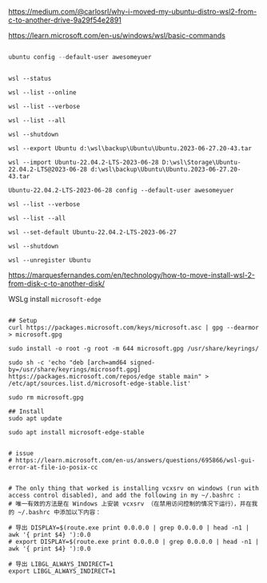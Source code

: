 https://medium.com/@carlosrl/why-i-moved-my-ubuntu-distro-wsl2-from-c-to-another-drive-9a29f54e2891

https://learn.microsoft.com/en-us/windows/wsl/basic-commands


```powershell

ubuntu config --default-user awesomeyuer

```


```dos

wsl --status

wsl --list --online

wsl --list --verbose

wsl --list --all

wsl --shutdown

wsl --export Ubuntu d:\wsl\backup\Ubuntu\Ubuntu.2023-06-27.20-43.tar

wsl --import Ubuntu-22.04.2-LTS-2023-06-28 D:\wsl\Storage\Ubuntu-22.04.2-LTS@2023-06-28 d:\wsl\backup\Ubuntu\Ubuntu.2023-06-27.20-43.tar

Ubuntu-22.04.2-LTS-2023-06-28 config --default-user awesomeyuer

wsl --list --verbose

wsl --list --all

wsl --set-default Ubuntu-22.04.2-LTS-2023-06-27

wsl --shutdown

wsl --unregister Ubuntu

```

https://marquesfernandes.com/en/technology/how-to-move-install-wsl-2-from-disk-c-to-another-disk/


WSLg install `microsoft-edge`

```

## Setup
curl https://packages.microsoft.com/keys/microsoft.asc | gpg --dearmor > microsoft.gpg

sudo install -o root -g root -m 644 microsoft.gpg /usr/share/keyrings/

sudo sh -c 'echo "deb [arch=amd64 signed-by=/usr/share/keyrings/microsoft.gpg] https://packages.microsoft.com/repos/edge stable main" > /etc/apt/sources.list.d/microsoft-edge-stable.list'

sudo rm microsoft.gpg

## Install
sudo apt update

sudo apt install microsoft-edge-stable


# issue
# https://learn.microsoft.com/en-us/answers/questions/695866/wsl-gui-error-at-file-io-posix-cc


# The only thing that worked is installing vcxsrv on windows (run with access control disabled), and add the following in my ~/.bashrc :
# 唯一有效的方法是在 Windows 上安装 vcxsrv （在禁用访问控制的情况下运行），并在我的 ~/.bashrc 中添加以下内容：

# 导出 DISPLAY=$(route.exe print 0.0.0.0 | grep 0.0.0.0 | head -n1 | awk '{ print $4} '):0.0
# export DISPLAY=$(route.exe print 0.0.0.0 | grep 0.0.0.0 | head -n1 | awk '{ print $4} '):0.0

# 导出 LIBGL_ALWAYS_INDIRECT=1
export LIBGL_ALWAYS_INDIRECT=1

```